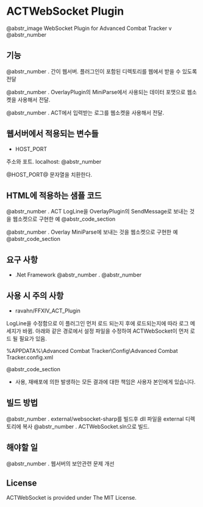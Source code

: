 # ACTWebSocket Plugin

@abstr_image WebSocket Plugin for Advanced Combat Tracker v @abstr_number 

## 기능

@abstr_number . 간이 웹서버. 플러그인이 포함된 디렉토리를 웹에서 받을 수 있도록 전달

@abstr_number . OverlayPlugin의 MiniParse에서 사용되는 데이터 포맷으로 웹소켓을 사용해서 전달.

@abstr_number . ACT에서 입력받는 로그를 웹소켓을 사용해서 전달.

## 웹서버에서 적용되는 변수들

  * HOST_PORT

주소와 포트. localhost: @abstr_number 

@HOST_PORT@ 문자열을 치환한다.




## HTML에 적용하는 샘플 코드

@abstr_number . ACT LogLine을 OverlayPlugin의 SendMessage로 보내는 것을 웹소켓으로 구현한 예 @abstr_code_section 

@abstr_number . Overlay MiniParse에 보내는 것을 웹소켓으로 구현한 예 @abstr_code_section 

## 요구 사항

  * .Net Framework @abstr_number . @abstr_number 



## 사용 시 주의 사항

  * ravahn/FFXIV_ACT_Plugin 



LogLine을 수정함으로 이 플러그인 먼저 로드 되는지 후에 로드되는지에 따라 로그 메세지가 바뀜. 아래와 같은 경로에서 설정 파일을 수정하여 ACTWebSocket이 먼저 로드 될 필요가 있음.

%APPDATA%\Advanced Combat Tracker\Config\Advanced Combat Tracker.config.xml

@abstr_code_section 

  * 사용, 재배포에 의한 발생하는 모든 결과에 대한 책임은 사용자 본인에게 있습니다.



## 빌드 방법

@abstr_number . external/websocket-sharp를 빌드후 dll 파일을 external 디렉토리에 복사 @abstr_number . ACTWebSocket.sln으로 빌드.

## 해야할 일

@abstr_number . 웹서버의 보안관련 문제 개선

## License

ACTWebSocket is provided under The MIT License.
